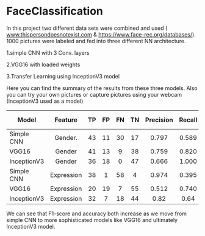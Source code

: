 # FaceClassification

In this project two different data sets were combined and used ( www.thispersondoesnotexist.com & https://www.face-rec.org/databases/). 1000 pictures were labeled and fed into three different NN architecture.

1.simple CNN with 3 Conv. layers

2.VGG16 with loaded weights

3.Transfer Learning using InceptionV3 model

Here you can find the summary of the results from these three models. Also you can try your own pictures or capture pictures using your webcam (InceptionV3 used as a model)

| Model         | Feature       |   TP  | FP | FN | TN | Precision | Recall | F1-Score | Accuracy|
| ------------- |:-------------:| -----:|:--:|:--:|:--:|:---------:|:------:|:--------:|:-------:|
| Simple CNN    | Gender.       | 43    |11  |30  |17  | 0.797     | 0.589  |0.677     | 0.594   |
| VGG16    | Gender      |   41 |13 |9  |38  |0.759  | 0.820     | 0.788 |0.782    |
| InceptionV3    | Gender      |   36 |18 |0  |47  |0.666 | 1.000     | 0.8 |0.821    |
| Simple CNN    | Expression      |   38 |1 |58  |4  |0.974 | 0.395     | 0.563 |0.415    |
| VGG16    | Expression      |   20 |19 |7  |55  |0.512 | 0.740     | 0.606 |0.742    |
| InceptionV3    | Expression      |   32 |7 |18  |44  |0.82 | 0.64     | 0.720 |0.752    |

We can see that F1-score and accuracy both increase as we move from simple CNN to more sophisticated models like VGG16 and ultimately InceptionV3 model.





